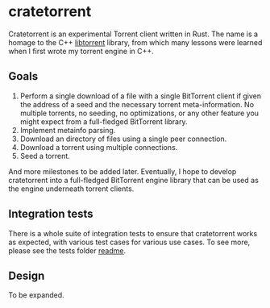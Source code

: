 # cratetorrent

Cratetorrent is an experimental Torrent client written in Rust. The name is a
homage to the C++ [libtorrent](https://github.com/arvidn/libtorrent) library,
from which many lessons were learned when I first wrote my torrent engine in
C++.


## Goals

1. Perform a single download of a file with a single BitTorrent client if given
   the address of a seed and the necessary torrent meta-information. No multiple
   torrents, no seeding, no optimizations, or any other feature you might expect
   from a full-fledged BitTorrent library.
2. Implement metainfo parsing.
3. Download an directory of files using a single peer connection.
4. Download a torrent using multiple connections.
5. Seed a torrent.

And more milestones to be added later. Eventually, I hope to develop
cratetorrent into a full-fledged BitTorrent engine library that can be used as
the engine underneath torrent clients.


## Integration tests

There is a whole suite of integration tests to ensure that cratetorrent works as
expected, with various test cases for various use cases. To see more, please see
the tests folder [readme](tests/README.md).


## Design

To be expanded.

